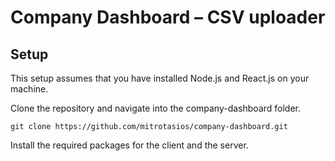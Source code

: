 # Company Dashboard – CSV uploader

## Setup
This setup assumes that you have installed Node.js and React.js on your machine.

Clone the repository and navigate into the company-dashboard folder.
```
git clone https://github.com/mitrotasios/company-dashboard.git
```

Install the required packages for the client and the server.
